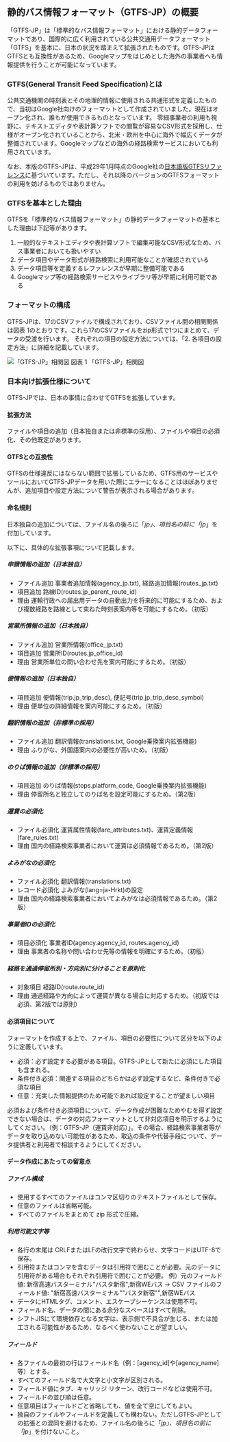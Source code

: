 ## 静的バス情報フォーマット（GTFS-JP）の概要

「GTFS-JP」は「標準的なバス情報フォーマット」における静的データフォーマットであり、国際的に広く利用されている公共交通用データフォーマット「GTFS」を基本に、日本の状況を踏まえて拡張されたものです。GTFS-JPはGTFSとも互換性があるため、Googleマップをはじめとした海外の事業者へも情報提供を行うことが可能になっています。

### GTFS(General Transit Feed Specification)とは
公共交通機関の時刻表とその地理的情報に使用される共通形式を定義したもので、当初はGoogle社向けのフォーマットとして作成されていました。現在はオープン化され、誰もが使用できるものとなっています。
零細事業者の利用も視野に、テキストエディタや表計算ソフトでの閲覧が容易なCSV形式を採用し、仕様がオープン化されていることから、北米・欧州を中心に海外で幅広くデータが整備されています。Googleマップなどの海外の経路検索サービスにおいても利用されています。

なお、本版のGTFS-JPは、平成29年1月時点のGoogle社の[日本語版GTFSリファレンス](https://developers.google.com/transit/gtfs/reference/?hl=ja)に基づいています。ただし、それ以降のバージョンのGTFSフォーマットの利用を妨げるものではありません。

### GTFSを基本とした理由
GTFSを「標準的なバス情報フォーマット」の静的データフォーマットの基本とした理由は下記等があります。

1. 一般的なテキストエディタや表計算ソフトで編集可能なCSV形式なため、バス事業者においても扱いやすい
1. データ項目やデータ形式が経路検索に利用可能なことが確認されている
1. データ項目等を定義するレファレンスが早期に整備可能である
1. Googleマップ等の経路検索サービスやライブラリ等が早期に利用可能である

### フォーマットの構成
GTFS-JPは、17のCSVファイルで構成されており、CSVファイル間の相関関係は図表 1のとおりです。これら17のCSVファイルをzip形式で1つにまとめて、データの受渡を行います。
それぞれの項目の設定方法については、「2. 各項目の設定方法」に詳細を記載しています。


![「GTFS-JP」相関図](../images/ER-diagram.png)
図表 1 「GTFS-JP」相関図

### 日本向け拡張仕様について
GTFS-JPでは、日本の事情に合わせてGTFSを拡張しています。

#### 拡張方法
ファイルや項目の追加（日本独自または非標準の採用）、ファイルや項目の必須化、その他既定があります。

#### GTFSとの互換性
GTFSの仕様違反にはならない範囲で拡張しているため、GTFS用のサービスやツールにおいてGTFS-JPデータを用いた際にエラーになることはほぼありませんが、追加項目や設定方法について警告が表示される場合があります。

#### 命名規則
日本独自の追加については、ファイル名の後ろに「_jp」、項目名の前に「jp_」を付加しています。

以下に、具体的な拡張事項について記載します。

##### 申請情報の追加（日本独自）
* ファイル追加	事業者追加情報(agency_jp.txt), 経路追加情報(routes_jp.txt)
* 項目追加	路線ID(routes.jp_parent_route_id)
* 理由	運輸行政への届出用データの自動出力を将来的に可能にするため、および複数経路を路線として束ねた時刻表案内等を可能にするため。（初版）

##### 営業所情報の追加（日本独自）
* ファイル追加	営業所情報(office_jp.txt)
* 項目追加	営業所ID(routes.jp_office_id)
* 理由	営業所単位の問い合わせ先を案内可能にするため。（初版）

##### 便情報の追加（日本独自）
* 項目追加	便情報(trip.jp_trip_desc), 便記号(trip.jp_trip_desc_symbol)
* 理由	便単位の詳細情報を案内可能にするため。（初版）

##### 翻訳情報の追加（非標準の採用）
* ファイル追加	翻訳情報(translations.txt, Google乗換案内拡張機能)
* 理由	ふりがな、外国語案内の必要性が高いため。（初版）

##### のりば情報の追加（非標準の採用）
* 項目追加	のりば情報(stops.platform_code, Google乗換案内拡張機能)
* 理由	停留所名と独立してのりば名を設定可能にするため。（第2版）

##### 運賃の必須化
* ファイル必須化	運賃属性情報(fare_attributes.txt)、運賃定義情報(fare_rules.txt)
* 理由	国内の経路検索事業者において運賃は必須情報であるため。（第2版）

##### よみがなの必須化
* ファイル必須化	翻訳情報(translations.txt)
* レコード必須化	よみがな(lang=ja-Hrkt)の設定
* 理由	国内の経路検索事業者においてよみがなは必須情報であるため。（第2版）

##### 事業者IDの必須化
* 項目必須化	事業者ID(agency.agency_id, routes.agency_id)
* 理由	事業者の名称や問い合わせ先等の情報を明確にするため。（初版）

##### 経路を通過停留所別・方向別に分けることを原則化
* 対象項目	経路ID(route.route_id)
* 理由	通過経路や方向によって運賃が異なる場合に対応するため。（初版では必須、第2版では原則）

#### 必須項目について
フォーマットを作成する上で、ファイル、項目の必要性について区分を以下のように定義しています。

* 必須：必ず設定する必要がある項目。GTFS-JPとして新たに必須にした項目も含まれる。
* 条件付き必須：関連する項目のどちらかは必ず設定するなど、条件付きで必須な項目
* 任意：充実した情報提供のため可能であれば設定することが望ましい項目

必須および条件付き必須項目について、データ作成が困難なためやむを得ず設定できない場合は、データの対応フォーマットとして非対応項目を明示するようにしてください。（例：GTFS-JP（運賃非対応）」。その場合、経路検索事業者等がデータを取り込めない可能性があるため、取込の条件や代替手段について、データ提供者と利用者で相談するようにしてください。

#### データ作成にあたっての留意点

##### ファイル構成
* 使用するすべてのファイルはコンマ区切りのテキストファイルとして保存。
* 任意のファイルは省略可能。
* すべてのファイルをまとめて zip 形式で圧縮。

##### 利用可能文字等
* 各行の末尾は CRLFまたはLFの改行文字で終わらせ、文字コードはUTF-8で保存。
* 引用符またはコンマを含むデータは引用符で囲むことが必要。元のデータに引用符がある場合もそれぞれ引用符で囲むことが必要。 例）元のフィールド値: 新宿高速バスターミナル"バスタ新宿",新宿WEバス → CSV ファイルのフィールド値: "新宿高速バスターミナル""バスタ新宿"",新宿WEバス
* データにHTMLタグ、コメント、エスケープシーケンスは使用不可。
* フィールド名、データの間にある余分なスペースはすべて削除。
* シフトJISにて環境依存となる文字は、表示側で不具合が生じる、または加工される可能性があるため、なるべく使わないことが望ましい。

##### フィールド
* 各ファイルの最初の行はフィールド名（例：[agency_id]や[agency_name]等）とする。
* すべてのフィールド名で大文字と小文字が区別される。
* フィールド値にタブ、キャリッジ リターン、改行コードなどは使用不可。
* フィールドの並び順は任意。
* 任意項目はフィールドごと省略しても、値を全て空にしてもよい。
* 独自のファイルやフィールドを定義しても構わない。ただしGTFS-JPとしての拡張との混同を避けるため、ファイル名の後ろに「_jp」、項目名の前に「jp_」を付けないこと。
